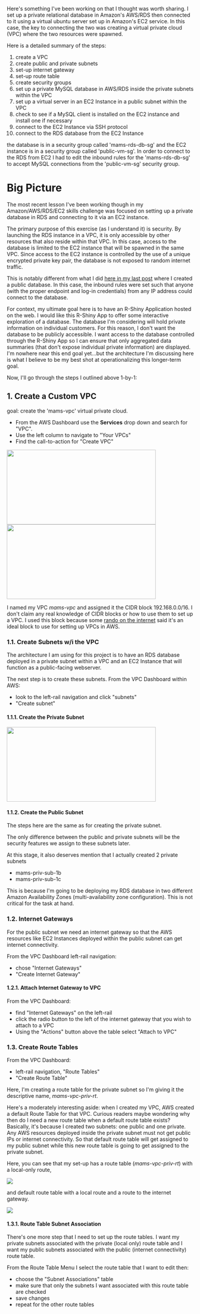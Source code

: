 Here's something I've been working on that I thought was worth sharing. I set up a private relational database in Amazon's AWS/RDS then connected to it using a virtual ubuntu server set up in Amazon's EC2 service. In this case, the key to connecting the two was creating a virtual private cloud (VPC) where the two resources were spawned.   

Here is a detailed summary of the steps: 

1. create a VPC
2. create public and private subnets 
3. set-up internet gateway
4. set-up route table
5. create security groups
6. set up a private MySQL database in AWS/RDS inside the private subnets within the VPC
7. set up a virtual server in an EC2 Instance in a public subnet within the VPC
8. check to see if a MySQL client is installed on the EC2 instance and install one if necessary
9. connect to the EC2 Instance via SSH protocol
10. connect to the RDS database from the EC2 Instance

the database is in a security group called 'mams-rds-db-sg' and the EC2 instance is in a security group called 'public-vm-sg'. In order to connect to the RDS from EC2 I had to edit the inbound rules for the 'mams-rds-db-sg' to accept MySQL connections from the 'public-vm-sg' security group.

# Big Picture

The most recent lesson I've been working though in my Amazon/AWS/RDS/EC2 skills challenge was focused on setting up a private database in RDS and connecting to it via an EC2 instance. 

The primary purpose of this exercise (as I understand it) is security. By launching the RDS instance in a VPC, it is only accessible by other resources that also reside within that VPC. In this case, access to the database is limited to the EC2 instance that will be spawned in the same VPC. Since access to the EC2 instance is controlled by the use of a unique encrypted private key pair, the database is not exposed to random internet traffic. 

This is notably different from what I did [here in my last post](https://aaronmams.github.io/Connect-to-Amazon-RDS-DB-with-MySQL-Workbench/) where I created a public database. In this case, the inbound rules were set such that anyone (with the proper endpoint and log-in credentials) from any IP address could connect to the database. 

For context, my ultimate goal here is to have an R-Shiny Application hosted on the web. I would like this R-Shiny App to offer some interactive exploration of a database. The database I'm considering will hold private information on individual customers. For this reason, I don't want the database to be publicly accessible. I want access to the database controlled through the R-Shiny App so I can ensure that only aggregated data summaries (that don't expose individual private information) are displayed. I'm nowhere near this end goal yet...but the architecture I'm discussing here is what I believe to be my best shot at operationalizing this longer-term goal.

Now, I'll go through the steps I outlined above 1-by-1:

## 1. Create a Custom VPC

goal: create the 'mams-vpc' virtual private cloud.

* From the AWS Dashboard use the **Services** drop down and search for "VPC". 
* Use the left column to navigate to "Your VPCs"
* Find the call-to-action for "Create VPC"

<img src="/images/aws-home.png" width="400" height="200" />

<img src="/images/aws-create-vpc1.png" width="400" height="200" />

I named my VPC *mams-vpc* and assigned it the CIDR block 192.168.0.0/16. I don't claim any real knowledge of CIDR blocks or how to use them to set up a VPC. I used this block because some [rando on the internet](https://forums.aws.amazon.com/message.jspa?messageID=621473) said it's an ideal block to use for setting up VPCs in AWS.

### 1.1. Create Subnets w/i the VPC

The architecture I am using for this project is to have an RDS database deployed in a private subnet within a VPC and an EC2 Instance that will function as a public-facing webserver. 

The next step is to create these subnets. From the VPC Dashboard within AWS:

* look to the left-rail navigation and click "subnets"
* "Create subnet"

#### 1.1.1. Create the Private Subnet

<img src="/images/aws-create-subnet.png" width="400" height="200" />

#### 1.1.2. Create the Public Subnet

The steps here are the same as for creating the private subnet. 

The only difference between the public and private subnets will be the security features we assign to these subnets later.

At this stage, it also deserves mention that I actually created 2 private subnets 

* mams-priv-sub-1b 
* mams-priv-sub-1c 

This is because I'm going to be deploying my RDS database in two different Amazon Availability Zones (multi-availability zone configuration). This is not critical for the task at hand. 

### 1.2. Internet Gateways

For the public subnet we need an internet gateway so that the AWS resources like EC2 Instances deployed within the public subnet can get internet connectivity.

From the VPC Dashboard left-rail navigation:

* chose "Internet Gateways"
* "Create Internet Gateway"

#### 1.2.1. Attach Internet Gateway to VPC

From the VPC Dashboard:

* find "Internet Gateways" on the left-rail
* click the radio button to the left of the internet gateway that you wish to attach to a VPC
* Using the "Actions" button above the table select "Attach to VPC"

### 1.3. Create Route Tables

From the VPC Dashboard:

* left-rail navigation, "Route Tables"
* "Create Route Table"

Here, I'm creating a route table for the private subnet so I'm giving it the descriptive name, *mams-vpc-priv-rt*.

Here's a moderately interesting aside: when I created my VPC, AWS created a default Route Table for that VPC. Curious readers maybe wondering why then do I need a new route table when a default route table exists? Basically, it's because I created two subnets: one public and one private. Any AWS resources deployed inside the private subnet must not get public IPs or internet connectivity. So that default route table will get assigned to my public subnet while this new route table is going to get assigned to the private subnet.  

Here, you can see that my set-up has a route table (*mams-vpc-priv-rt*) with a local-only route, 

![](/images/aws-routetable-priv.png)

and default route table with a local route and a route to the internet gateway.

![](/images/aws-routetable-default.png)

#### 1.3.1. Route Table Subnet Association

There's one more step that I need to set up the route tables. I want my private subnets associated with the private (local only) route table and I want my public subnets associated with the public (internet connectivity) route table.

From the Route Table Menu I select the route table that I want to edit then:

* choose the "Subnet Associations" table
* make sure that only the subnets I want associated with this route table are checked
* save changes
* repeat for the other route tables
